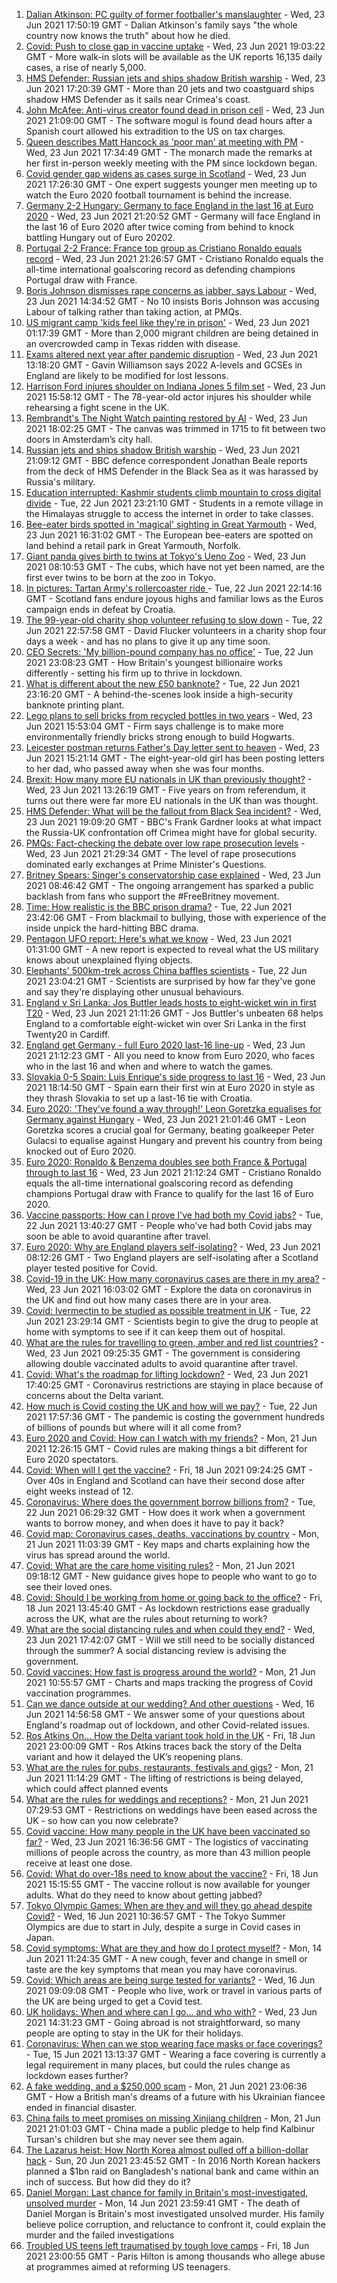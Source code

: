 1. [Dalian Atkinson: PC guilty of former footballer's manslaughter](https://www.bbc.co.uk/news/uk-england-shropshire-57495426) - Wed, 23 Jun 2021 17:50:19 GMT - Dalian Atkinson's family says "the whole country now knows the truth" about how he died.
2. [Covid: Push to close gap in vaccine uptake](https://www.bbc.co.uk/news/uk-57587023) - Wed, 23 Jun 2021 19:03:22 GMT - More walk-in slots will be available as the UK reports 16,135 daily cases, a rise of nearly 5,000.
3. [HMS Defender: Russian jets and ships shadow British warship](https://www.bbc.co.uk/news/world-europe-57583363) - Wed, 23 Jun 2021 17:20:39 GMT - More than 20 jets and two coastguard ships shadow HMS Defender as it sails near Crimea's coast.
4. [John McAfee: Anti-virus creator found dead in prison cell](https://www.bbc.co.uk/news/world-europe-57589822) - Wed, 23 Jun 2021 21:09:00 GMT - The software mogul is found dead hours after a Spanish court allowed his extradition to the US on tax charges.
5. [Queen describes Matt Hancock as 'poor man' at meeting with PM](https://www.bbc.co.uk/news/uk-politics-57584417) - Wed, 23 Jun 2021 17:34:49 GMT - The monarch made the remarks at her first in-person weekly meeting with the PM since lockdown began.
6. [Covid gender gap widens as cases surge in Scotland](https://www.bbc.co.uk/news/uk-scotland-57580118) - Wed, 23 Jun 2021 17:26:30 GMT - One expert suggests younger men meeting up to watch the Euro 2020 football tournament is behind the increase.
7. [Germany 2-2 Hungary: Germany to face England in the last 16 at Euro 2020](https://www.bbc.co.uk/sport/football/51198467) - Wed, 23 Jun 2021 21:20:52 GMT - Germany will face England in the last 16 of Euro 2020 after twice coming from behind to knock battling Hungary out of Euro 20202.
8. [Portugal 2-2 France: France top group as Cristiano Ronaldo equals record](https://www.bbc.co.uk/sport/football/51198474) - Wed, 23 Jun 2021 21:26:57 GMT - Cristiano Ronaldo equals the all-time international goalscoring record as defending champions Portugal draw with France.
9. [Boris Johnson dismisses rape concerns as jabber, says Labour](https://www.bbc.co.uk/news/uk-politics-57582462) - Wed, 23 Jun 2021 14:34:52 GMT - No 10 insists Boris Johnson was accusing Labour of talking rather than taking action, at PMQs.
10. [US migrant camp 'kids feel like they're in prison'](https://www.bbc.co.uk/news/world-us-canada-57576306) - Wed, 23 Jun 2021 01:17:39 GMT - More than 2,000 migrant children are being detained in an overcrowded camp in Texas ridden with disease.
11. [Exams altered next year after pandemic disruption](https://www.bbc.co.uk/news/education-57579211) - Wed, 23 Jun 2021 13:18:20 GMT - Gavin Williamson says 2022 A-levels and GCSEs in England are likely to be modified for lost lessons.
12. [Harrison Ford injures shoulder on Indiana Jones 5 film set](https://www.bbc.co.uk/news/entertainment-arts-57586672) - Wed, 23 Jun 2021 15:58:12 GMT - The 78-year-old actor injures his shoulder while rehearsing a fight scene in the UK.
13. [Rembrandt's The Night Watch painting restored by AI](https://www.bbc.co.uk/news/technology-57588270) - Wed, 23 Jun 2021 18:02:25 GMT - The canvas was trimmed in 1715 to fit between two doors in Amsterdam’s city hall.
14. [Russian jets and ships shadow British warship](https://www.bbc.co.uk/news/world-europe-57587777) - Wed, 23 Jun 2021 21:09:12 GMT - BBC defence correspondent Jonathan Beale reports from the deck of HMS Defender in the Black Sea as it was harassed by Russia's military.
15. [Education interrupted: Kashmir students climb mountain to cross digital divide](https://www.bbc.co.uk/news/world-asia-57568521) - Tue, 22 Jun 2021 23:21:10 GMT - Students in a remote village in the Himalayas struggle to access the internet in order to take classes.
16. [Bee-eater birds spotted in 'magical' sighting in Great Yarmouth](https://www.bbc.co.uk/news/uk-england-norfolk-57581570) - Wed, 23 Jun 2021 16:31:02 GMT - The European bee-eaters are spotted on land behind a retail park in Great Yarmouth, Norfolk.
17. [Giant panda gives birth to twins at Tokyo's Ueno Zoo](https://www.bbc.co.uk/news/world-asia-57578691) - Wed, 23 Jun 2021 08:10:53 GMT - The cubs, which have not yet been named, are the first ever twins to be born at the zoo in Tokyo.
18. [In pictures: Tartan Army's rollercoaster ride ](https://www.bbc.co.uk/news/uk-scotland-57575476) - Tue, 22 Jun 2021 22:14:16 GMT - Scotland fans endure joyous highs and familiar lows as the Euros campaign ends in defeat by Croatia.
19. [The 99-year-old charity shop volunteer refusing to slow down](https://www.bbc.co.uk/news/uk-scotland-edinburgh-east-fife-57558158) - Tue, 22 Jun 2021 22:57:58 GMT - David Flucker volunteers in a charity shop four days a week - and has no plans to give it up any time soon.
20. [CEO Secrets: 'My billion-pound company has no office'](https://www.bbc.co.uk/news/business-57517669) - Tue, 22 Jun 2021 23:08:23 GMT - How Britain's youngest billionaire works differently - setting his firm up to thrive in lockdown.
21. [What is different about the new £50 banknote?](https://www.bbc.co.uk/news/business-57570867) - Tue, 22 Jun 2021 23:16:20 GMT - A behind-the-scenes look inside a high-security banknote printing plant.
22. [Lego plans to sell bricks from recycled bottles in two years](https://www.bbc.co.uk/news/business-57575991) - Wed, 23 Jun 2021 15:53:04 GMT - Firm says challenge is to make more environmentally friendly bricks strong enough to build Hogwarts.
23. [Leicester postman returns Father's Day letter sent to heaven](https://www.bbc.co.uk/news/uk-england-leicestershire-57569184) - Wed, 23 Jun 2021 15:21:14 GMT - The eight-year-old girl has been posting letters to her dad, who passed away when she was four months.
24. [Brexit: How many more EU nationals in UK than previously thought?](https://www.bbc.co.uk/news/56846637) - Wed, 23 Jun 2021 13:26:19 GMT - Five years on from referendum, it turns out there were far more EU nationals in the UK than was thought.
25. [HMS Defender: What will be the fallout from Black Sea incident?](https://www.bbc.co.uk/news/world-europe-57589366) - Wed, 23 Jun 2021 19:09:20 GMT - BBC's Frank Gardner looks at what impact the Russia-UK confrontation off Crimea might have for global security.
26. [PMQs: Fact-checking the debate over low rape prosecution levels](https://www.bbc.co.uk/news/57583830) - Wed, 23 Jun 2021 21:29:34 GMT - The level of rape prosecutions dominated early exchanges at Prime Minister's Questions.
27. [Britney Spears: Singer's conservatorship case explained](https://www.bbc.co.uk/news/world-us-canada-53494405) - Wed, 23 Jun 2021 08:46:42 GMT - The ongoing arrangement has sparked a public backlash from fans who support the #FreeBritney movement.
28. [Time: How realistic is the BBC prison drama?](https://www.bbc.co.uk/news/newsbeat-57554537) - Tue, 22 Jun 2021 23:42:06 GMT - From blackmail to bullying, those with experience of the inside unpick the hard-hitting BBC drama.
29. [Pentagon UFO report: Here's what we know](https://www.bbc.co.uk/news/world-us-canada-57559179) - Wed, 23 Jun 2021 01:31:00 GMT - A new report is expected to reveal what the US military knows about unexplained flying objects.
30. [Elephants' 500km-trek across China baffles scientists](https://www.bbc.co.uk/news/world-asia-china-57565514) - Tue, 22 Jun 2021 23:04:21 GMT - Scientists are surprised by how far they've gone and say they're displaying other unusual behaviours.
31. [England v Sri Lanka: Jos Buttler leads hosts to eight-wicket win in first T20](https://www.bbc.co.uk/sport/cricket/57587454) - Wed, 23 Jun 2021 21:11:26 GMT - Jos Buttler's unbeaten 68 helps England to a comfortable eight-wicket win over Sri Lanka in the first Twenty20 in Cardiff.
32. [England get Germany - full Euro 2020 last-16 line-up](https://www.bbc.co.uk/sport/football/57516261) - Wed, 23 Jun 2021 21:12:23 GMT - All you need to know from Euro 2020, who faces who in the last 16 and when and where to watch the games.
33. [Slovakia 0-5 Spain: Luis Enrique's side progress to last 16](https://www.bbc.co.uk/sport/football/51198460) - Wed, 23 Jun 2021 18:14:50 GMT - Spain earn their first win at Euro 2020 in style as they thrash Slovakia to set up a last-16 tie with Croatia.
34. [Euro 2020: 'They've found a way through!' Leon Goretzka equalises for Germany against Hungary](https://www.bbc.co.uk/sport/av/football/57590176) - Wed, 23 Jun 2021 21:01:46 GMT - Leon Goretzka scores a crucial goal for Germany, beating goalkeeper Peter Gulacsi to equalise against Hungary and prevent his country from being knocked out of Euro 2020.
35. [Euro 2020: Ronaldo & Benzema doubles see both France & Portugal through to last 16](https://www.bbc.co.uk/sport/av/football/57590331) - Wed, 23 Jun 2021 21:12:24 GMT - Cristiano Ronaldo equals the all-time international goalscoring record as defending champions Portugal draw with France to qualify for the last 16 of Euro 2020.
36. [Vaccine passports: How can I prove I've had both my Covid jabs?](https://www.bbc.co.uk/news/explainers-55718553) - Tue, 22 Jun 2021 13:40:27 GMT - People who've had both Covid jabs may soon be able to avoid quarantine after travel.
37. [Euro 2020: Why are England players self-isolating?](https://www.bbc.co.uk/news/explainers-57568450) - Wed, 23 Jun 2021 08:12:26 GMT - Two England players are self-isolating after a Scotland player tested positive for Covid.
38. [Covid-19 in the UK: How many coronavirus cases are there in my area?](https://www.bbc.co.uk/news/uk-51768274) - Wed, 23 Jun 2021 16:03:02 GMT - Explore the data on coronavirus in the UK and find out how many cases there are in your area.
39. [Covid: Ivermectin to be studied as possible treatment in UK](https://www.bbc.co.uk/news/health-57570377) - Tue, 22 Jun 2021 23:29:14 GMT - Scientists begin to give the drug to people at home with symptoms to see if it can keep them out of hospital.
40. [What are the rules for travelling to green, amber and red list countries?](https://www.bbc.co.uk/news/explainers-52544307) - Wed, 23 Jun 2021 09:25:35 GMT - The government is considering allowing double vaccinated adults to avoid quarantine after travel.
41. [Covid: What's the roadmap for lifting lockdown?](https://www.bbc.co.uk/news/explainers-52530518) - Wed, 23 Jun 2021 17:40:25 GMT - Coronavirus restrictions are staying in place because of concerns about the Delta variant.
42. [How much is Covid costing the UK and how will we pay?](https://www.bbc.co.uk/news/business-52663523) - Tue, 22 Jun 2021 17:57:36 GMT - The pandemic is costing the government hundreds of billions of pounds but where will it all come from?
43. [Euro 2020 and Covid: How can I watch with my friends?](https://www.bbc.co.uk/news/uk-57386719) - Mon, 21 Jun 2021 12:26:15 GMT - Covid rules are making things a bit different for Euro 2020 spectators.
44. [Covid: When will I get the vaccine?](https://www.bbc.co.uk/news/health-55045639) - Fri, 18 Jun 2021 09:24:25 GMT - Over 40s in England and Scotland can have their second dose after eight weeks instead of 12.
45. [Coronavirus: Where does the government borrow billions from?](https://www.bbc.co.uk/news/business-50504151) - Tue, 22 Jun 2021 06:29:32 GMT - How does it work when a government wants to borrow money, and when does it have to pay it back?
46. [Covid map: Coronavirus cases, deaths, vaccinations by country](https://www.bbc.co.uk/news/world-51235105) - Mon, 21 Jun 2021 11:03:39 GMT - Key maps and charts explaining how the virus has spread around the world.
47. [Covid: What are the care home visiting rules?](https://www.bbc.co.uk/news/explainers-53503712) - Mon, 21 Jun 2021 09:18:12 GMT - New guidance gives hope to people who want to go to see their loved ones.
48. [Covid: Should I be working from home or going back to the office?](https://www.bbc.co.uk/news/business-52567567) - Fri, 18 Jun 2021 13:45:40 GMT - As lockdown restrictions ease gradually across the UK, what are the rules about returning to work?
49. [What are the social distancing rules and when could they end?](https://www.bbc.co.uk/news/uk-51506729) - Wed, 23 Jun 2021 17:42:07 GMT - Will we still need to be socially distanced through the summer? A social distancing review is advising the government.
50. [Covid vaccines: How fast is progress around the world?](https://www.bbc.co.uk/news/world-56237778) - Mon, 21 Jun 2021 10:55:57 GMT - Charts and maps tracking the progress of Covid vaccination programmes.
51. [Can we dance outside at our wedding? And other questions](https://www.bbc.co.uk/news/world-asia-china-51176409) - Wed, 16 Jun 2021 14:56:58 GMT - We answer some of your questions about England's roadmap out of lockdown, and other Covid-related issues.
52. [Ros Atkins On… How the Delta variant took hold in the UK](https://www.bbc.co.uk/news/health-57532764) - Fri, 18 Jun 2021 23:00:09 GMT - Ros Atkins traces back the story of the Delta variant and how it delayed the UK’s reopening plans.
53. [What are the rules for pubs, restaurants, festivals and gigs?](https://www.bbc.co.uk/news/business-52977388) - Mon, 21 Jun 2021 11:14:29 GMT - The lifting of restrictions is being delayed, which could affect planned events
54. [What are the rules for weddings and receptions?](https://www.bbc.co.uk/news/explainers-52811509) - Mon, 21 Jun 2021 07:29:53 GMT - Restrictions on weddings have been eased across the UK - so how can you now celebrate?
55. [Covid vaccine: How many people in the UK have been vaccinated so far?](https://www.bbc.co.uk/news/health-55274833) - Wed, 23 Jun 2021 16:36:56 GMT - The logistics of vaccinating millions of people across the country, as more than 43 million people receive at least one dose.
56. [Covid: What do over-18s need to know about the vaccine?](https://www.bbc.co.uk/news/health-57273875) - Fri, 18 Jun 2021 15:15:55 GMT - The vaccine rollout is now available for younger adults. What do they need to know about getting jabbed?
57. [Tokyo Olympic Games: When are they and will they go ahead despite Covid?](https://www.bbc.co.uk/news/world-asia-57240044) - Wed, 16 Jun 2021 10:36:57 GMT - The Tokyo Summer Olympics are due to start in July, despite a surge in Covid cases in Japan.
58. [Covid symptoms: What are they and how do I protect myself?](https://www.bbc.co.uk/news/health-51048366) - Mon, 14 Jun 2021 11:24:35 GMT - A new cough, fever and change in smell or taste are the key symptoms that mean you may have coronavirus.
59. [Covid: Which areas are being surge tested for variants?](https://www.bbc.co.uk/news/explainers-54872039) - Wed, 16 Jun 2021 09:09:08 GMT - People who live, work or travel in various parts of the UK are being urged to get a Covid test.
60. [UK holidays: When and where can I go... and who with?](https://www.bbc.co.uk/news/explainers-52646738) - Wed, 23 Jun 2021 14:31:23 GMT - Going abroad is not straightforward, so many people are opting to stay in the UK for their holidays.
61. [Coronavirus: When can we stop wearing face masks or face coverings?](https://www.bbc.co.uk/news/health-51205344) - Tue, 15 Jun 2021 13:13:37 GMT - Wearing a face covering is currently a legal requirement in many places, but could the rules change as lockdown eases further?
62. [A fake wedding, and a $250,000 scam](https://www.bbc.co.uk/news/world-europe-57358241) - Mon, 21 Jun 2021 23:06:36 GMT - How a British man's dreams of a future with his Ukrainian fiancee ended in financial disaster.
63. [China fails to meet promises on missing Xinjiang children](https://www.bbc.co.uk/news/world-asia-china-57512954) - Mon, 21 Jun 2021 21:01:03 GMT - China made a public pledge to help find Kalbinur Tursan's children but she may never see them again.
64. [The Lazarus heist: How North Korea almost pulled off a billion-dollar hack](https://www.bbc.co.uk/news/stories-57520169) - Sun, 20 Jun 2021 23:45:52 GMT - In 2016 North Korean hackers planned a $1bn raid on Bangladesh's national bank and came within an inch of success. But how did they do it?
65. [Daniel Morgan: Last chance for family in Britain's most-investigated, unsolved murder](https://www.bbc.co.uk/news/uk-57073302) - Mon, 14 Jun 2021 23:59:41 GMT - The death of Daniel Morgan is Britain's most investigated unsolved murder. His family believe police corruption, and reluctance to confront it, could explain the murder and the failed investigations
66. [Troubled US teens left traumatised by tough love camps](https://www.bbc.co.uk/news/world-us-canada-57442175) - Fri, 18 Jun 2021 23:00:55 GMT - Paris Hilton is among thousands who allege abuse at programmes aimed at reforming US teenagers.
